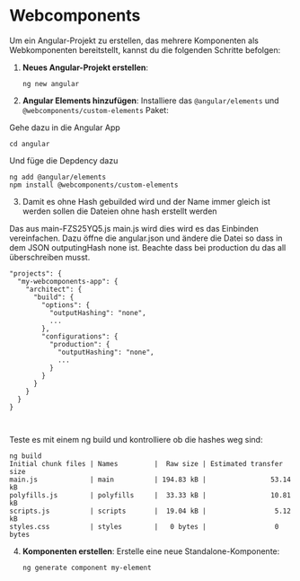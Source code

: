 # Webcomponents

Um ein Angular-Projekt zu erstellen, das mehrere Komponenten als Webkomponenten bereitstellt, kannst du die folgenden Schritte befolgen:

1.  **Neues Angular-Projekt erstellen**:

    ```
    ng new angular
    ```

2.  **Angular Elements hinzufügen**: Installiere das `@angular/elements` und `@webcomponents/custom-elements` Paket:

Gehe dazu in die Angular App

```
cd angular
```

Und füge die Depdency dazu

```
ng add @angular/elements
npm install @webcomponents/custom-elements
```

3. Damit es ohne Hash gebuilded wird und der Name immer gleich ist werden sollen die Dateien ohne hash erstellt werden

Das aus main-FZS25YQ5.js main.js wird dies wird es das Einbinden vereinfachen.
Dazu öffne die angular.json und ändere die Datei so dass in dem JSON outputingHash none ist. Beachte dass bei production du das all überschreiben musst.

```
"projects": {
  "my-webcomponents-app": {
    "architect": {
      "build": {
        "options": {
          "outputHashing": "none",
          ...
        },
        "configurations": {
          "production": {
            "outputHashing": "none",
            ...
          }
        }
      }
    }
  }
}



```

Teste es mit einem ng build und kontrolliere ob die hashes weg sind:

```
ng build
Initial chunk files | Names         |  Raw size | Estimated transfer size
main.js             | main          | 194.83 kB |                53.14 kB
polyfills.js        | polyfills     |  33.33 kB |                10.81 kB
scripts.js          | scripts       |  19.04 kB |                 5.12 kB
styles.css          | styles        |   0 bytes |                 0 bytes
```

4.  **Komponenten erstellen**: Erstelle eine neue Standalone-Komponente:

    `ng generate component my-element`
